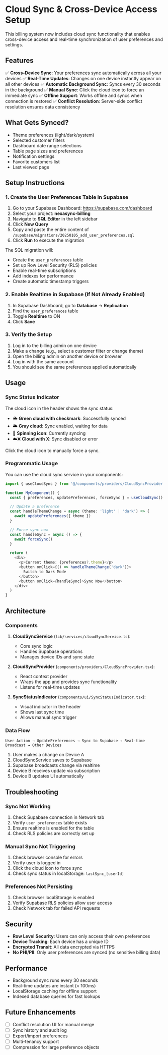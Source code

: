 # Cloud Sync & Cross-Device Access Setup

This billing system now includes cloud sync functionality that enables cross-device access and real-time synchronization of user preferences and settings.

## Features

✅ **Cross-Device Sync**: Your preferences sync automatically across all your devices
✅ **Real-Time Updates**: Changes on one device instantly appear on all other devices
✅ **Automatic Background Sync**: Syncs every 30 seconds in the background
✅ **Manual Sync**: Click the cloud icon to force an immediate sync
✅ **Offline Support**: Works offline and syncs when connection is restored
✅ **Conflict Resolution**: Server-side conflict resolution ensures data consistency

## What Gets Synced?

- Theme preferences (light/dark/system)
- Selected customer filters
- Dashboard date range selections
- Table page sizes and preferences
- Notification settings
- Favorite customers list
- Last viewed page

## Setup Instructions

### 1. Create the User Preferences Table in Supabase

1. Go to your Supabase Dashboard: https://supabase.com/dashboard
2. Select your project: **nexasync-billing**
3. Navigate to **SQL Editor** in the left sidebar
4. Click **New Query**
5. Copy and paste the entire content of `/supabase/migrations/20250105_add_user_preferences.sql`
6. Click **Run** to execute the migration

The SQL migration will:
- Create the `user_preferences` table
- Set up Row Level Security (RLS) policies
- Enable real-time subscriptions
- Add indexes for performance
- Create automatic timestamp triggers

### 2. Enable Realtime in Supabase (If Not Already Enabled)

1. In Supabase Dashboard, go to **Database** → **Replication**
2. Find the `user_preferences` table
3. Toggle **Realtime** to ON
4. Click **Save**

### 3. Verify the Setup

1. Log in to the billing admin on one device
2. Make a change (e.g., select a customer filter or change theme)
3. Open the billing admin on another device or browser
4. Log in with the same account
5. You should see the same preferences applied automatically

## Usage

### Sync Status Indicator

The cloud icon in the header shows the sync status:

- 🌥️ **Green cloud with checkmark**: Successfully synced
- 🌥️ **Gray cloud**: Sync enabled, waiting for data
- 🔄 **Spinning icon**: Currently syncing
- ☁️❌ **Cloud with X**: Sync disabled or error

Click the cloud icon to manually force a sync.

### Programmatic Usage

You can use the cloud sync service in your components:

```typescript
import { useCloudSync } from '@/components/providers/CloudSyncProvider'

function MyComponent() {
  const { preferences, updatePreferences, forceSync } = useCloudSync()

  // Update a preference
  const handleThemeChange = async (theme: 'light' | 'dark') => {
    await updatePreferences({ theme })
  }

  // Force sync now
  const handleSync = async () => {
    await forceSync()
  }

  return (
    <div>
      <p>Current theme: {preferences?.theme}</p>
      <button onClick={() => handleThemeChange('dark')}>
        Switch to Dark Mode
      </button>
      <button onClick={handleSync}>Sync Now</button>
    </div>
  )
}
```

## Architecture

### Components

1. **CloudSyncService** (`lib/services/cloudSyncService.ts`):
   - Core sync logic
   - Handles Supabase operations
   - Manages device IDs and sync state

2. **CloudSyncProvider** (`components/providers/CloudSyncProvider.tsx`):
   - React context provider
   - Wraps the app and provides sync functionality
   - Listens for real-time updates

3. **SyncStatusIndicator** (`components/ui/SyncStatusIndicator.tsx`):
   - Visual indicator in the header
   - Shows last sync time
   - Allows manual sync trigger

### Data Flow

```
User Action → UpdatePreferences → Sync to Supabase → Real-time Broadcast → Other Devices
```

1. User makes a change on Device A
2. CloudSyncService saves to Supabase
3. Supabase broadcasts change via realtime
4. Device B receives update via subscription
5. Device B updates UI automatically

## Troubleshooting

### Sync Not Working

1. Check Supabase connection in Network tab
2. Verify `user_preferences` table exists
3. Ensure realtime is enabled for the table
4. Check RLS policies are correctly set up

### Manual Sync Not Triggering

1. Check browser console for errors
2. Verify user is logged in
3. Click the cloud icon to force sync
4. Check sync status in localStorage: `lastSync_[userId]`

### Preferences Not Persisting

1. Check browser localStorage is enabled
2. Verify Supabase RLS policies allow user access
3. Check Network tab for failed API requests

## Security

- **Row Level Security**: Users can only access their own preferences
- **Device Tracking**: Each device has a unique ID
- **Encrypted Transit**: All data encrypted via HTTPS
- **No PHI/PII**: Only user preferences are synced (no sensitive billing data)

## Performance

- Background sync runs every 30 seconds
- Real-time updates are instant (< 100ms)
- LocalStorage caching for offline support
- Indexed database queries for fast lookups

## Future Enhancements

- [ ] Conflict resolution UI for manual merge
- [ ] Sync history and audit log
- [ ] Export/import preferences
- [ ] Multi-tenancy support
- [ ] Compression for large preference objects
